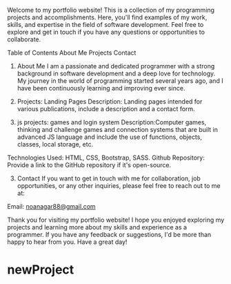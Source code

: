 Welcome to my portfolio website! This is a collection of my programming projects and accomplishments. Here, you'll find examples of my work, skills, and expertise in the field of software development. Feel free to explore and get in touch if you have any questions or opportunities to collaborate.

Table of Contents
About Me
Projects
Contact

1. About Me
   I am a passionate and dedicated programmer with a strong background in software development and a deep love for technology. My journey in the world of programming started several years ago, and I have been continuously learning and improving ever since.

2. Projects: Landing Pages
   Description: Landing pages intended for various publications, include a description and a contact form.

3. js projects: games and login system
   Description:Computer games, thinking and challenge games and connection systems that are built in advanced JS language and include the use of functions, objects, classes, local storage, etc.

Technologies Used: HTML, CSS, Bootstrap, SASS.
Github Repository: Provide a link to the GitHub repository if it's open-source.

3. Contact
   If you want to get in touch with me for collaboration, job opportunities, or any other inquiries, please feel free to reach out to me at:

Email: noanagar88@gmail.com

Thank you for visiting my portfolio website! I hope you enjoyed exploring my projects and learning more about my skills and experience as a programmer. If you have any feedback or suggestions, I'd be more than happy to hear from you. Have a great day!

# newProject
